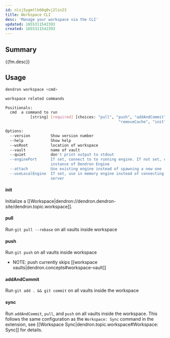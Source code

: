 ```yaml
---
id: nlzj5ygmtlk68q0vj2lin23
title: Workspace CLI
desc: 'Manage your workspace via the CLI'
updated: 1655311542393
created: 1655311542393
---
```


## Summary

{{fm.desc}}

## Usage

```sh
dendron workspace <cmd>

workspace related commands

Positionals:
  cmd  a command to run
           [string] [required] [choices: "pull", "push", "addAndCommit", "sync",
                                                  "removeCache", "init", "info"]

Options:
  --version         Show version number                                [boolean]
  --help            Show help                                          [boolean]
  --wsRoot          location of workspace
  --vault           name of vault
  --quiet           don't print output to stdout
  --enginePort      If set, connect to to running engine. If not set, create new
                    instance of Dendron Engine
  --attach          Use existing engine instead of spawning a new one
  --useLocalEngine  If set, use in memory engine instead of connecting to a
                    server                                             [boolean]
```

<!-- ### Options -->

#### init

Initialize a [[Workspace|dendron://dendron.dendron-site/dendron.topic.workspace]].

#### pull

Run `git pull --rebase` on all vaults inside workspace

#### push

Run `git push` on all vaults inside workspace

- NOTE: push currently skips [[workspace vaults|dendron.concepts#workspace-vault]]

#### addAndCommit

Run `git add . && git commit` on all vaults inside the workspace

#### sync

Run `addAndCommit`, `pull`, and `push` on all vaults inside the workspace. This follows the same configuration as the `Workspace: Sync` command in the extension, see [[Workspace Sync|dendron.topic.workspace#Workspace: Sync]] for details.

<!-- #### removeCache -->

<!-- #### info  -->

<!-- ## Examples -->


